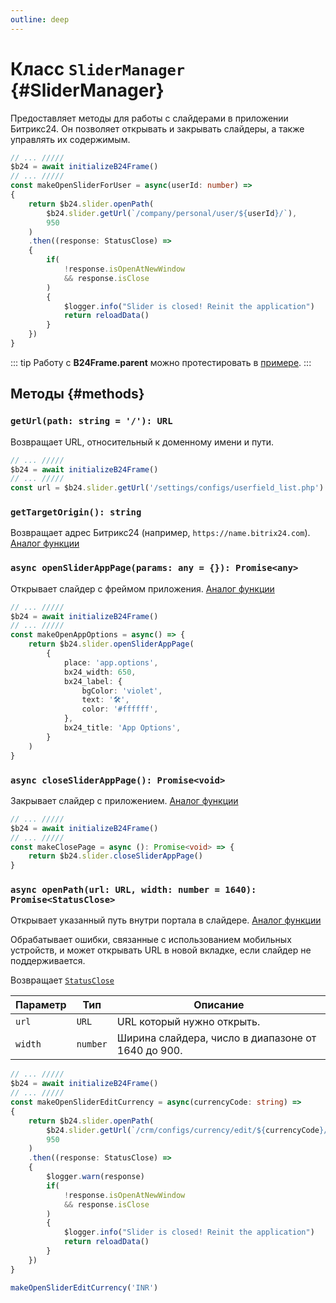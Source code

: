 ```yaml
---
outline: deep
---
```


# Класс `SliderManager` {#SliderManager}

Предоставляет методы для работы с слайдерами в приложении Битрикс24. Он позволяет открывать и закрывать 
слайдеры, а также управлять их содержимым.

```ts
// ... /////
$b24 = await initializeB24Frame()
// ... /////
const makeOpenSliderForUser = async(userId: number) =>
{
	return $b24.slider.openPath(
		$b24.slider.getUrl(`/company/personal/user/${userId}/`),
		950
	)
	.then((response: StatusClose) =>
	{
		if(
			!response.isOpenAtNewWindow
			&& response.isClose
		)
		{
			$logger.info("Slider is closed! Reinit the application")
			return reloadData()
		}
	})
}
```

::: tip
Работу с **B24Frame.parent** можно протестировать в [примере](https://github.com/bitrix24/b24sdk-examples/blob/main/js/03-nuxt-frame/pages/index.client.vue).
:::

## Методы {#methods}

### `getUrl(path: string = '/'): URL`

Возвращает URL, относительный к доменному имени и пути.

```ts
// ... /////
$b24 = await initializeB24Frame()
// ... /////
const url = $b24.slider.getUrl('/settings/configs/userfield_list.php')
```

### `getTargetOrigin(): string`

Возвращает адрес Битрикс24 (например, `https://name.bitrix24.com`).
[Аналог функции](https://apidocs.bitrix24.com/api-reference/bx24-js-sdk/additional-functions/bx24-get-domain.html)

### `async openSliderAppPage(params: any = {}): Promise<any>`

Открывает слайдер с фреймом приложения.
[Аналог функции](https://apidocs.bitrix24.com/api-reference/bx24-js-sdk/additional-functions/bx24-open-application.html)

```ts
// ... /////
$b24 = await initializeB24Frame()
// ... /////
const makeOpenAppOptions = async() => {
	return $b24.slider.openSliderAppPage(
		{
			place: 'app.options',
			bx24_width: 650,
			bx24_label: {
				bgColor: 'violet',
				text: '🛠️',
				color: '#ffffff',
			},
			bx24_title: 'App Options',
		}
	)
}
```

### `async closeSliderAppPage(): Promise<void>`

Закрывает слайдер с приложением.
[Аналог функции](https://apidocs.bitrix24.com/api-reference/bx24-js-sdk/additional-functions/bx24-close-application.html)

```ts
// ... /////
$b24 = await initializeB24Frame()
// ... /////
const makeClosePage = async (): Promise<void> => {
	return $b24.slider.closeSliderAppPage()
}
```

### `async openPath(url: URL, width: number = 1640): Promise<StatusClose>`

Открывает указанный путь внутри портала в слайдере.
[Аналог функции](https://apidocs.bitrix24.com/api-reference/bx24-js-sdk/additional-functions/bx24-open-path.html)

Обрабатывает ошибки, связанные с использованием мобильных устройств, и может открывать URL в новой вкладке, если слайдер не поддерживается.

Возвращает [`StatusClose`](https://github.com/bitrix24/b24jssdk/blob/main/packages/jssdk/src/types/slider.ts)

| Параметр | Тип      | Описание                                           |
|----------|----------|----------------------------------------------------|
| `url`    | `URL`    | URL который нужно открыть.                         |
| `width`  | `number` | Ширина слайдера, число в диапазоне от 1640 до 900. |

```ts
// ... /////
$b24 = await initializeB24Frame()
// ... /////
const makeOpenSliderEditCurrency = async(currencyCode: string) =>
{
	return $b24.slider.openPath(
		$b24.slider.getUrl(`/crm/configs/currency/edit/${currencyCode}/`),
		950
	)
	.then((response: StatusClose) =>
	{
		$logger.warn(response)
		if(
			!response.isOpenAtNewWindow
			&& response.isClose
		)
		{
			$logger.info("Slider is closed! Reinit the application")
			return reloadData()
		}
	})
}

makeOpenSliderEditCurrency('INR')
```